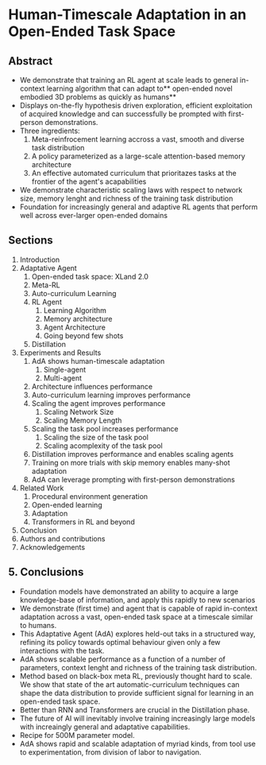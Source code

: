 # Human-Timescale Adaptation in an Open-Ended Task Space

## Abstract

* We demonstrate that training an RL agent at scale leads to general in-context learning algorithm that can adapt to** open-ended novel embodied 3D problems as quickly as humans**
* Displays on-the-fly hypothesis driven exploration, efficient exploitation of acquired knowledge and can successfully be prompted with first-person demonstrations.
* Three ingredients:
  1. Meta-reinfrocement learning accross a vast, smooth and diverse task distribution
  2. A policy parameterized as a large-scale attention-based memory architecture
  3. An effective automated curriculum that prioritazes tasks at the frontier of the agent's acapabilities
* We demonstrate characteristic scaling laws with respect to network size, memory lenght and richness of the training task distribution
* Foundation for increasingly general and adaptive RL agents that perform well across ever-larger open-ended domains

## Sections

1. Introduction
2. Adaptative Agent
   1. Open-ended task space: XLand 2.0
   2. Meta-RL
   3. Auto-curriculum Learning
   4. RL Agent
      1. Learning Algorithm
      2. Memory architecture
      3. Agent Architecture
      4. Going beyond few shots
   5. Distillation
3. Experiments and Results
   1. AdA shows human-timescale adaptation
      1. Single-agent
      2. Multi-agent
   2. Architecture influences performance
   3. Auto-curriculum learning improves performance
   4. Scaling the agent improves performance
      1. Scaling Network Size
      2. Scaling Memory Length
   5. Scaling the task pool increases performance
      1. Scaling the size of the task pool
      2. Scaling acomplexity of the task pool
   6. Distillation improves performance and enables scaling agents
   7. Training on more trials with skip memory enables many-shot adaptation
   8. AdA can leverage prompting with first-person demonstrations
4. Related Work
   1. Procedural environment generation
   2. Open-ended learning
   3. Adaptation
   4. Transformers in RL and beyond
5. Conclusion
6. Authors and contributions
7. Acknowledgements

## 5. Conclusions

* Foundation models have demonstrated an ability to acquire a large knowledge-base of information, and apply this rapidly to new scenarios
* We demonstrate (first time) and agent that is capable of rapid in-context adaptation across a vast, open-ended task space at a timescale similar to humans.
* This Adaptative Agent (AdA) explores held-out taks in a structured way, refining its policy towards optimal behaviour given only a few interactions with the task.
* AdA shows scalable performance as a function of a number of parameters, context lenght and richness of the training task distribution.
* Method based on black-box meta RL, previously thought hard to scale. We show that state of the art automatic-curriculum techniques can shape the data distribution to provide sufficient signal for learning in an open-ended task space.
* Better than RNN and Transformers are crucial in the Distillation phase.
* The future of AI will inevitably involve training increasingly large models with increaingly general and adaptative capabilities.
* Recipe for 500M parameter model.
* AdA shows rapid and scalable adaptation of myriad kinds, from tool use to experimentation, from division of labor to navigation.